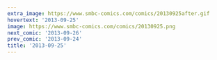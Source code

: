 ```yaml
---
extra_image: https://www.smbc-comics.com/comics/20130925after.gif
hovertext: '2013-09-25'
image: https://www.smbc-comics.com/comics/20130925.png
next_comic: '2013-09-26'
prev_comic: '2013-09-24'
title: '2013-09-25'
---
```


